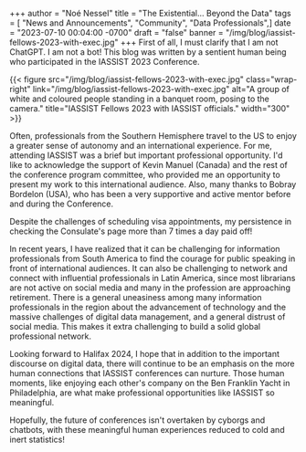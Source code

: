 +++
author = "Noé Nessel"
title = "The Existential... Beyond the Data"
tags = [ "News and Announcements", "Community", "Data Professionals",]
date = "2023-07-10 00:04:00 -0700"
draft = "false"
banner = "/img/blog/iassist-fellows-2023-with-exec.jpg"
+++
First of all, I must clarify that I am not ChatGPT. I am not a bot! This blog was written by a sentient human being who participated in the IASSIST 2023 Conference.

{{< figure src="/img/blog/iassist-fellows-2023-with-exec.jpg" class="wrap-right" link="/img/blog/iassist-fellows-2023-with-exec.jpg" alt="A group of white and coloured people standing in a banquet room, posing to the camera." title="IASSIST Fellows 2023 with IASSIST officials." width="300" >}}

Often, professionals from the Southern Hemisphere travel to the US to enjoy a greater sense of autonomy and an international experience. For me, attending IASSIST was a brief but important professional opportunity. I'd like to acknowledge the support of Kevin Manuel (Canada) and the rest of the conference program committee, who provided me an opportunity to present my work to this international audience. Also, many thanks to Bobray Bordelon (USA), who has been a very supportive and active mentor before and during the Conference.

Despite the challenges of scheduling visa appointments, my persistence in checking the Consulate's page more than 7 times a day paid off!

In recent years, I have realized that it can be challenging for information professionals from South America to find the courage for public speaking in front of international audiences. It can also be challenging to network and connect with influential professionals in Latin America, since most librarians are not active on social media and many in the profession are approaching retirement. There is a general uneasiness among many information professionals in the region about the advancement of technology and the massive challenges of digital data management, and a general distrust of social media. This makes it extra challenging to build a solid global professional network.

Looking forward to Halifax 2024, I hope that in addition to the important discourse on digital data, there will continue to be an emphasis on the more human connections that IASSIST conferences can nurture. Those human moments, like enjoying each other's company on the Ben Franklin Yacht in Philadelphia, are what make professional opportunities like IASSIST so meaningful.

Hopefully, the future of conferences isn't overtaken by cyborgs and chatbots, with these meaningful human experiences reduced to cold and inert statistics!